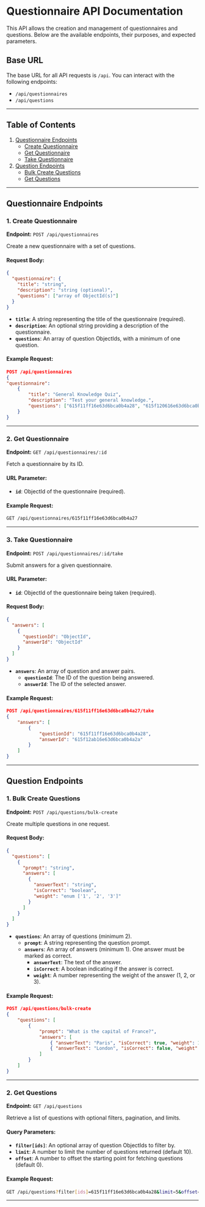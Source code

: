 # Questionnaire API Documentation

This API allows the creation and management of questionnaires and questions. Below are the available endpoints, their purposes, and expected parameters.

## Base URL

The base URL for all API requests is `/api`. You can interact with the following endpoints:

- `/api/questionnaires`
- `/api/questions`

---

## Table of Contents

1. [Questionnaire Endpoints](#questionnaire-endpoints)
   - [Create Questionnaire](#create-questionnaire)
   - [Get Questionnaire](#get-questionnaire)
   - [Take Questionnaire](#take-questionnaire)
2. [Question Endpoints](#question-endpoints)
   - [Bulk Create Questions](#bulk-create-questions)
   - [Get Questions](#get-questions)

---

## Questionnaire Endpoints

### 1. Create Questionnaire

**Endpoint:** `POST /api/questionnaires`

Create a new questionnaire with a set of questions.

#### Request Body:

```json
{
  "questionnaire": {
    "title": "string",
    "description": "string (optional)",
    "questions": ["array of ObjectId(s)"]
  }
}
```

- **`title`**: A string representing the title of the questionnaire (required).
- **`description`**: An optional string providing a description of the questionnaire.
- **`questions`**: An array of question ObjectIds, with a minimum of one question.

#### Example Request:

```json
POST /api/questionnaires
{
"questionnaire":
    {
        "title": "General Knowledge Quiz",
        "description": "Test your general knowledge.",
        "questions": ["615f11ff16e63d6bca0b4a28", "615f120616e63d6bca0b4a29"]
    }
}
```

---

### 2. Get Questionnaire

**Endpoint:** `GET /api/questionnaires/:id`

Fetch a questionnaire by its ID.

#### URL Parameter:

- **`id`**: ObjectId of the questionnaire (required).

#### Example Request:

```bash
GET /api/questionnaires/615f11ff16e63d6bca0b4a27
```

---

### 3. Take Questionnaire

**Endpoint:** `POST /api/questionnaires/:id/take`

Submit answers for a given questionnaire.

#### URL Parameter:

- **`id`**: ObjectId of the questionnaire being taken (required).

#### Request Body:

```json
{
  "answers": [
    {
      "questionId": "ObjectId",
      "answerId": "ObjectId"
    }
  ]
}
```

- **`answers`**: An array of question and answer pairs.
  - **`questionId`**: The ID of the question being answered.
  - **`answerId`**: The ID of the selected answer.

#### Example Request:

```json
POST /api/questionnaires/615f11ff16e63d6bca0b4a27/take
{
    "answers": [
        {
            "questionId": "615f11ff16e63d6bca0b4a28",
            "answerId": "615f12ab16e63d6bca0b4a2a"
        }
    ]
}
```

---

## Question Endpoints

### 1. Bulk Create Questions

**Endpoint:** `POST /api/questions/bulk-create`

Create multiple questions in one request.

#### Request Body:

```json
{
  "questions": [
    {
      "prompt": "string",
      "answers": [
        {
          "answerText": "string",
          "isCorrect": "boolean",
          "weight": "enum ['1', '2', '3']"
        }
      ]
    }
  ]
}
```

- **`questions`**: An array of questions (minimum 2).
  - **`prompt`**: A string representing the question prompt.
  - **`answers`**: An array of answers (minimum 1). One answer must be marked as correct.
    - **`answerText`**: The text of the answer.
    - **`isCorrect`**: A boolean indicating if the answer is correct.
    - **`weight`**: A number representing the weight of the answer (1, 2, or 3).

#### Example Request:

```json
POST /api/questions/bulk-create
{
    "questions": [
        {
            "prompt": "What is the capital of France?",
            "answers": [
                { "answerText": "Paris", "isCorrect": true, "weight": 1 },
                { "answerText": "London", "isCorrect": false, "weight": 2 }
            ]
        }
    ]
}
```

---

### 2. Get Questions

**Endpoint:** `GET /api/questions`

Retrieve a list of questions with optional filters, pagination, and limits.

#### Query Parameters:

- **`filter[ids]`**: An optional array of question ObjectIds to filter by.
- **`limit`**: A number to limit the number of questions returned (default 10).
- **`offset`**: A number to offset the starting point for fetching questions (default 0).

#### Example Request:

```bash
GET /api/questions?filter[ids]=615f11ff16e63d6bca0b4a28&limit=5&offset=0
```

---
